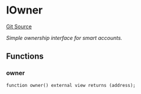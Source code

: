 # IOwner
[Git Source](https://github.com/NaniDAO/accounts/blob/2f2bf269f2dc5ee10a7de9ee887d505fa87a5c18/src/validators/TimeValidator.sol)

*Simple ownership interface for smart accounts.*


## Functions
### owner


```solidity
function owner() external view returns (address);
```

